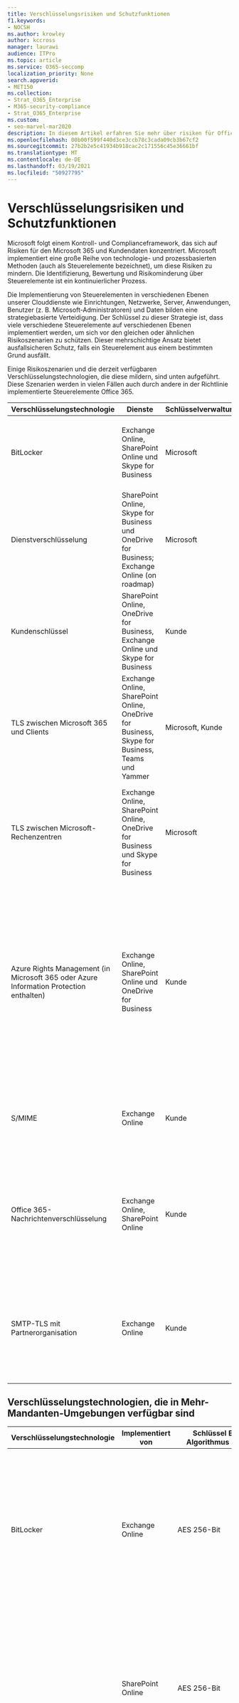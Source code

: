 ```yaml
---
title: Verschlüsselungsrisiken und Schutzfunktionen
f1.keywords:
- NOCSH
ms.author: krowley
author: kccross
manager: laurawi
audience: ITPro
ms.topic: article
ms.service: O365-seccomp
localization_priority: None
search.appverid:
- MET150
ms.collection:
- Strat_O365_Enterprise
- M365-security-compliance
- Strat_O365_Enterprise
ms.custom:
- seo-marvel-mar2020
description: In diesem Artikel erfahren Sie mehr über risiken für Office 365 und die verschlüsselungstechnologien, die für den Schutz verfügbar sind.
ms.openlocfilehash: 00b00f599f440d3ce3ccb78c3cada09cb3b67cf2
ms.sourcegitcommit: 27b2b2e5c41934b918cac2c171556c45e36661bf
ms.translationtype: MT
ms.contentlocale: de-DE
ms.lasthandoff: 03/19/2021
ms.locfileid: "50927795"
---
```

# <a name="encryption-risks-and-protections"></a>Verschlüsselungsrisiken und Schutzfunktionen

Microsoft folgt einem Kontroll- und Complianceframework, das sich auf Risiken für den Microsoft 365 und Kundendaten konzentriert. Microsoft implementiert eine große Reihe von technologie- und prozessbasierten Methoden (auch als Steuerelemente bezeichnet), um diese Risiken zu mindern. Die Identifizierung, Bewertung und Risikominderung über Steuerelemente ist ein kontinuierlicher Prozess. 

Die Implementierung von Steuerelementen in verschiedenen Ebenen unserer Clouddienste wie Einrichtungen, Netzwerke, Server, Anwendungen, Benutzer (z. B. Microsoft-Administratoren) und Daten bilden eine strategiebasierte Verteidigung. Der Schlüssel zu dieser Strategie ist, dass viele verschiedene Steuerelemente auf verschiedenen Ebenen implementiert werden, um sich vor den gleichen oder ähnlichen Risikoszenarien zu schützen. Dieser mehrschichtige Ansatz bietet ausfallsicheren Schutz, falls ein Steuerelement aus einem bestimmten Grund ausfällt.

Einige Risikoszenarien und die derzeit verfügbaren Verschlüsselungstechnologien, die diese mildern, sind unten aufgeführt. Diese Szenarien werden in vielen Fällen auch durch andere in der Richtlinie implementierte Steuerelemente Office 365.

| Verschlüsselungstechnologie | Dienste | Schlüsselverwaltung | Risikoszenario | Wert |
|---------------------------------------------------------------------------------|--------------------------------------------------------------------------------------------------|---------------------|------------------------------------------------------------------------------------------------------------------------------------------|---------------------------------------------------------------------------------------------------------------------------------------------------------------------------------------------------------------------------------------------------------------------------------------------------------------------------------------------------------------------------------------------------------------------------------|
| BitLocker | Exchange Online, SharePoint Online und Skype for Business | Microsoft | Datenträger oder Server werden gestohlen oder unsachgemäß wiederverwendet. | BitLocker bietet einen ausfallsicheren Ansatz zum Schutz vor Datenverlust durch gestohlene oder nicht ordnungsgemäß wiederverwendete Hardware (Server/Datenträger). |
| Dienstverschlüsselung | SharePoint Online, Skype for Business und OneDrive for Business; Exchange Online (on roadmap) | Microsoft | Interner oder externer Hacker versucht, als Blob auf einzelne Dateien/Daten zu zugreifen. | Die verschlüsselten Daten können ohne Zugriff auf Schlüssel nicht entschlüsselt werden. Trägt dazu bei, das Risiko eines Hackerzugriffs auf Daten zu mindern. |
| Kundenschlüssel | SharePoint Online, OneDrive for Business, Exchange Online und Skype for Business | Kunde | N/A (Dieses Feature ist als Compliancefeature konzipiert, nicht als Risikominderung.) | Unterstützt Kunden bei der Erfüllung interner Vorschriften und Complianceverpflichtungen sowie bei der Möglichkeit, den Dienst zu verlassen und den Zugriff von Microsoft auf Daten zu widerrufen |
| TLS zwischen Microsoft 365 und Clients | Exchange Online, SharePoint Online, OneDrive for Business, Skype for Business, Teams und Yammer | Microsoft, Kunde | Man-in-the-middle oder ein anderer Angriff, um den Datenfluss zwischen Microsoft 365 und Clientcomputern über das Internet zu tippen. | Diese Implementierung bietet sowohl Für Microsoft als auch Kunden einen Mehrwert und gewährleistet die Datenintegrität, wenn sie zwischen Microsoft 365 und dem Client fließt. |
| TLS zwischen Microsoft-Rechenzentren | Exchange Online, SharePoint Online, OneDrive for Business und Skype for Business | Microsoft | Man-in-the-middle oder ein anderer Angriff zum Tippen auf den Kundendatenfluss zwischen Microsoft 365 Servern in verschiedenen Microsoft-Rechenzentren. | Diese Implementierung ist eine weitere Methode zum Schutz von Daten vor Angriffen zwischen Microsoft-Rechenzentren. |
| Azure Rights Management (in Microsoft 365 oder Azure Information Protection enthalten) | Exchange Online, SharePoint Online und OneDrive for Business | Kunde | Daten fallen in die Hände einer Person, die keinen Zugriff auf die Daten haben sollte. | Azure Information Protection verwendet Azure RMS, das Kunden mithilfe von Verschlüsselungs-, Identitäts- und Autorisierungsrichtlinien einen Mehrwert bietet, um Dateien und E-Mails auf mehreren Geräten zu schützen. Azure RMS bietet Kunden Mehrwert, wenn alle E-Mails, die von Microsoft 365 stammen und bestimmte Kriterien erfüllen (d. h. alle E-Mails an eine bestimmte Adresse), automatisch verschlüsselt werden können, bevor sie an einen anderen Empfänger gesendet werden. |
| S/MIME | Exchange Online | Kunde | E-Mails fallen in die Hände einer Person, die nicht der beabsichtigte Empfänger ist. | S/MIME bietet Kunden einen Mehrwert, indem es gewährleistet, dass mit S/MIME verschlüsselte E-Mails nur vom direkten Empfänger der E-Mail entschlüsselt werden können. |
| Office 365-Nachrichtenverschlüsselung | Exchange Online, SharePoint Online | Kunde | E-Mails, einschließlich geschützter Anlagen, werden in die Hände einer Person innerhalb oder außerhalb von Microsoft 365, die nicht der beabsichtigte Empfänger der E-Mail ist. | OME bietet Kunden einen Mehrwert, wenn alle E-Mails, die von Microsoft 365 stammen und bestimmte Kriterien erfüllen (d. h. alle E-Mails an eine bestimmte Adresse), automatisch verschlüsselt werden, bevor sie an einen anderen internen oder externen Empfänger gesendet werden. |
| SMTP-TLS mit Partnerorganisation | Exchange Online | Kunde | E-Mails werden über einen Man-in-the-Middle- oder einen anderen Angriff abgefangen, während sie von einem mandanten Microsoft 365 an eine andere Partnerorganisation gesendet werden. | Dieses Szenario bietet dem Kunden einen Mehrwert, damit er alle E-Mails zwischen dem Microsoft 365-Mandanten und der E-Mail-Organisation des Partners innerhalb eines verschlüsselten SMTP-Kanals senden/empfangen kann. |

## <a name="encryption-technologies-available-in-multi-tenant-environments"></a>Verschlüsselungstechnologien, die in Mehr-Mandanten-Umgebungen verfügbar sind

| Verschlüsselungstechnologie | Implementiert von | Schlüssel Exchange Algorithmus und Stärke | Schlüsselverwaltung\* | FIPS 140-2 Validd |
|----------------------------------------------------------------------------------|-------------------------|------------------------------------------------------------------------------------------------------------------------------------------------------------------------------------|--------------------------------------------------------------------------------------------------------------------------------------------------------------------------------------------------------------------------------------------------------------------------------------------------------------------------------------------------------------------------------------------------------------------------------------------------------------------------------------------------------------------------------------------------------------------------------------------------------------------------------------------------------------------------------------------------------------------------------------------------------------------------------------------------------------------------------------------------------------------------------------------------------------|-----------------------------------------------------------------------|
| BitLocker | Exchange Online | AES 256-Bit | Der externe AES-Schlüssel wird in einem geheimen Safe und in der Registrierung des Exchange gespeichert. Der geheime Safe ist ein gesichertes Repository, das eine hohe Erhöhung und Genehmigungen für den Zugriff erfordert. Der Zugriff kann nur mithilfe eines internen Tools namens Lockbox angefordert und genehmigt werden. Der externe AES-Schlüssel wird auch im Modul für vertrauenswürdige Plattform auf dem Server gespeichert. Ein 48-stelliges numerisches Kennwort wird in Active Directory gespeichert und durch Lockbox geschützt. | Ja |
|  | SharePoint Online | AES 256-Bit | Der externe AES-Schlüssel wird in einem geheimen Safe gespeichert. Der geheime Safe ist ein gesichertes Repository, das eine hohe Erhöhung und Genehmigungen für den Zugriff erfordert. Der Zugriff kann nur mithilfe eines internen Tools namens Lockbox angefordert und genehmigt werden. Der externe AES-Schlüssel wird auch im Modul für vertrauenswürdige Plattform auf dem Server gespeichert. Ein 48-stelliges numerisches Kennwort wird in Active Directory gespeichert und durch Lockbox geschützt. | Ja |
|  | Skype for Business | AES 256-Bit | Der externe AES-Schlüssel wird in einem geheimen Safe gespeichert. Der geheime Safe ist ein gesichertes Repository, das eine hohe Erhöhung und Genehmigungen für den Zugriff erfordert. Der Zugriff kann nur mithilfe eines internen Tools namens Lockbox angefordert und genehmigt werden. Der externe AES-Schlüssel wird auch im Modul für vertrauenswürdige Plattform auf dem Server gespeichert. Ein 48-stelliges numerisches Kennwort wird in Active Directory gespeichert und durch Lockbox geschützt. | Ja |
| Dienstverschlüsselung | SharePoint Online | AES 256-Bit | Die Schlüssel zum Verschlüsseln der Blobs werden in der SharePoint Online-Inhaltsdatenbank gespeichert. Die SharePoint Onlineinhaltsdatenbank ist durch Datenbankzugriffssteuerelemente und ruhende Verschlüsselung geschützt. Die Verschlüsselung erfolgt mithilfe von TDE in Azure SQL-Datenbank. Diese Geheim geheimen Schlüssel befinden sich auf Dienstebene für SharePoint Online, nicht auf Mandantenebene. Diese Geheimschlüssel (auch als Hauptschlüssel bezeichnet) werden in einem separaten sicheren Repository gespeichert, das als Schlüsselschlüssel Store. TDE bietet ruhende Sicherheit sowohl für die aktive Datenbank als auch für datenbanksicherungen und Transaktionsprotokolle. Wenn Kunden den optionalen Schlüssel bereitstellen, wird der Kundenschlüssel in Azure Key Vault gespeichert, und der Dienst verwendet den Schlüssel zum Verschlüsseln eines Mandantenschlüssels, der zum Verschlüsseln eines Standortschlüssels verwendet wird, der dann zum Verschlüsseln der Schlüssel auf Dateiebene verwendet wird. Im Wesentlichen wird eine neue Schlüsselhierarchie eingeführt, wenn der Kunde einen Schlüssel liefert. | Ja |
|  | Skype for Business | AES 256-Bit | Jedes Datenteil wird mit einem anderen zufällig generierten 256-Bit-Schlüssel verschlüsselt. Der Verschlüsselungsschlüssel wird in einer entsprechenden Metadaten-XML-Datei gespeichert, die auch durch einen Konferenzmasterschlüssel verschlüsselt wird. Der Hauptschlüssel wird auch einmal pro Konferenz zufällig generiert. | Ja |
|  | Exchange Online | AES 256-Bit | Jedes Postfach wird mithilfe einer Datenverschlüsselungsrichtlinie verschlüsselt, die Verschlüsselungsschlüssel verwendet, die von Microsoft (nach Roadmap) oder vom Kunden (bei Verwendung des Kundenschlüssels) gesteuert werden. | Ja |
| TLS zwischen Microsoft 365 und Clients/Partnern | Exchange Online | [Opportunistisches TLS, das mehrere Verschlüsselungssuiten unterstützt](./exchange-online-uses-tls-to-secure-email-connections.md) | Das TLS-Zertifikat für Exchange Online (outlook.office.com) ist ein 2048-Bit-SHA256RSA-Zertifikat, das von Der CyberTrust Root von Baltimore ausgestellt wurde. <br> <br> Das TLS-Stammzertifikat für Exchange Online ist ein 2048-Bit-SHA1RSA-Zertifikat, das von Der CyberTrust Root von Baltimore ausgestellt wurde. | Ja, wenn TLS 1.2 mit 256-Bit-Verschlüsselungsstärke verwendet wird |
|  | SharePoint Online | TLS 1.2 mit AES 256 <br> <br> [Datenverschlüsselung in OneDrive for Business und SharePoint Online](./data-encryption-in-odb-and-spo.md) | Das TLS-Zertifikat für SharePoint Online (*.sharepoint.com) ist ein 2048-Bit-SHA256RSA-Zertifikat, das von Der CyberTrust Root von Baltimore ausgestellt wurde. <br> <br> Das TLS-Stammzertifikat für SharePoint Online ist ein 2048-Bit-SHA1RSA-Zertifikat, das von Der CyberTrust Root von Baltimore ausgestellt wurde. | Ja |
|  | Skype for Business | [TLS für SIP-Kommunikation und PSOM-Datenfreigabesitzungen](https://support.office.com/article/Set-up-your-network-for-Skype-for-Business-Online-d21f89b0-3afc-432e-b735-036b2432fdbf) | Das TLS-Zertifikat für Skype for Business (*.lync.com) ist ein 2048-Bit-SHA256RSA-Zertifikat, das von Der CyberTrust Root von Baltimore ausgestellt wurde. <br> <br> Das TLS-Stammzertifikat für Skype for Business ist ein 2048-Bit-SHA256RSA-Zertifikat, das von Der CyberTrust Root von Baltimore ausgestellt wurde. | Ja |
|  | Microsoft Teams | TLS 1.2 mit AES 256 <br> <br> [Häufig gestellte Fragen zu Microsoft Teams – Administratorhilfe](/MicrosoftTeams/teams-overview) | Das TLS-Zertifikat für Microsoft Teams (teams.microsoft.com, edge.skype.com) ist ein 2048-Bit-SHA256RSA-Zertifikat, das vom CyberTrust Root von Baltimore ausgestellt wurde. <br> <br> Das TLS-Stammzertifikat für Microsoft Teams ist ein 2048-Bit-SHA256RSA-Zertifikat, das von Der CyberTrust Root von Baltimore ausgestellt wurde. | Ja |
| TLS zwischen Microsoft-Rechenzentren | Alle Microsoft 365 Dienste | TLS 1.2 mit AES 256 <br> <br> Secure Real-time Transport Protocol (SRTP) | Microsoft verwendet eine intern verwaltete und bereitgestellte Zertifizierungsstelle für die Server-zu-Server-Kommunikation zwischen Microsoft-Rechenzentren. | Ja |
| Azure Rights Management (in Microsoft 365 oder Azure Information Protection enthalten) | Exchange Online | Unterstützt [Kryptografiemodus 2](/previous-versions/windows/it-pro/windows-server-2008-R2-and-2008/hh867439(v=ws.10)), eine aktualisierte und erweiterte RMS-Kryptografieimplementierung. Es unterstützt RSA 2048 für Signatur und Verschlüsselung und SHA-256 für Hash in der Signatur. | [Verwaltet von Microsoft](/azure/information-protection/plan-implement-tenant-key). | Ja |
|  | SharePoint Online | Unterstützt [Kryptografiemodus 2](/previous-versions/windows/it-pro/windows-server-2008-R2-and-2008/hh867439(v=ws.10)), eine aktualisierte und erweiterte RMS-Kryptografieimplementierung. Es unterstützt RSA 2048 für Signatur und Verschlüsselung und SHA-256 für die Signatur. | [Verwaltet von Microsoft](/azure/information-protection/plan-implement-tenant-key), was die Standardeinstellung ist; oder <br> <br> Vom Kunden verwaltet, was eine Alternative zu von Microsoft verwalteten Schlüsseln ist. Organisationen mit einem IT-verwalteten Azure-Abonnement können BYOK verwenden und die Nutzung kostenlos protokollieren. Weitere Informationen finden Sie unter [Implementieren von bring your own key](/azure/information-protection/plan-implement-tenant-key). In dieser Konfiguration werden nCipher HSMs verwendet, um Ihre Schlüssel zu schützen. Weitere Informationen finden Sie unter [nCipher HSMs und Azure RMS](https://www.thales-esecurity.com/msrms/cloud). | Ja |
| S/MIME | Exchange Online | Syntax für kryptografische Nachrichten Standard 1.5 (PKCS #7) | Hängt von der bereitgestellten Infrastruktur mit verwalteten öffentlichen Schlüsseln ab. Die Schlüsselverwaltung wird vom Kunden ausgeführt, und Microsoft hat nie Zugriff auf die privaten Schlüssel, die zum Signieren und Entschlüsseln verwendet werden. | Ja, wenn für die Verschlüsselung ausgehender Nachrichten mit 3DES oder AES256 konfiguriert |
| Office 365-Nachrichtenverschlüsselung | Exchange Online | Identisch mit Azure RMS ([Kryptografiemodus 2](./technical-reference-details-about-encryption.md) – RSA 2048 für Signatur und Verschlüsselung und SHA-256 für signatur) | Verwendet Azure Information Protection als Verschlüsselungsinfrastruktur. Die verwendete Verschlüsselungsmethode hängt davon ab, woher Sie die RMS-Schlüssel zum Verschlüsseln und Entschlüsseln von Nachrichten erhalten. | Ja |
| SMTP-TLS mit Partnerorganisation | Exchange Online | TLS 1.2 mit AES 256 | Das TLS-Zertifikat für Exchange Online (outlook.office.com) ist ein 2048-Bit SHA-256 mit RSA-Verschlüsselungszertifikat, das von DigiCert Cloud Services CA-1 ausgestellt wurde. <br> <br> Das TLS-Stammzertifikat für Exchange Online ist ein 2048-Bit-SHA-1 mit RSA-Verschlüsselungszertifikat, das von [der GlobalenSign-Stammzertifizierungsstelle – R1 ausgestellt wurde.](./exchange-online-uses-tls-to-secure-email-connections.md?view=o365-worldwide#tls-certificate-information-for-exchange-online) <br> <br> Beachten Sie, dass sich unsere Zertifikate aus Sicherheitsgründen von Zeit zu Zeit ändern. | Ja, wenn TLS 1.2 mit 256-Bit-Verschlüsselungsstärke verwendet wird |

*\*TLS-Zertifikate, auf die in dieser Tabelle verwiesen wird, sind für US-Rechenzentren; Nicht-US-Rechenzentren verwenden auch 2048-Bit-SHA256RSA-Zertifikate.*

## <a name="encryption-technologies-available-in-government-cloud-community-environments"></a>Verschlüsselungstechnologien, die in Cloud-Communityumgebungen von Government verfügbar sind

| Verschlüsselungstechnologie | Implementiert von | Schlüssel Exchange Algorithmus und Stärke | Schlüsselverwaltung\* | FIPS 140-2 Validd |
|---------------------------------------------|--------------------------------------------------------|------------------------------------------------------------------------------------------------------------------------------------------------------------------------------------|--------------------------------------------------------------------------------------------------------------------------------------------------------------------------------------------------------------------------------------------------------------------------------------------------------------------------------------------------------------------------------------------------------------------------------------------------------------------------------------------------------------------------------------------------------------------------------------------------------------------------------------------------------------------------------------------------------------------------------------------------------------------------------------------------------------------------------------------------------------------------------------------------------------|-------------------------------------------------------------------------|
| BitLocker | Exchange Online | AES 256-Bit | Der externe AES-Schlüssel wird in einem geheimen Safe und in der Registrierung des Exchange gespeichert. Der geheime Safe ist ein gesichertes Repository, das eine hohe Erhöhung und Genehmigungen für den Zugriff erfordert. Der Zugriff kann nur mithilfe eines internen Tools namens Lockbox angefordert und genehmigt werden. Der externe AES-Schlüssel wird auch im Modul für vertrauenswürdige Plattform auf dem Server gespeichert. Ein 48-stelliges numerisches Kennwort wird in Active Directory gespeichert und durch Lockbox geschützt. | Ja |
|  | SharePoint Online | AES 256-Bit | Der externe AES-Schlüssel wird in einem geheimen Safe gespeichert. Der geheime Safe ist ein gesichertes Repository, das eine hohe Erhöhung und Genehmigungen für den Zugriff erfordert. Der Zugriff kann nur mithilfe eines internen Tools namens Lockbox angefordert und genehmigt werden. Der externe AES-Schlüssel wird auch im Modul für vertrauenswürdige Plattform auf dem Server gespeichert. Ein 48-stelliges numerisches Kennwort wird in Active Directory gespeichert und durch Lockbox geschützt. | Ja |
|  | Skype for Business | AES 256-Bit | Der externe AES-Schlüssel wird in einem geheimen Safe gespeichert. Der geheime Safe ist ein gesichertes Repository, das eine hohe Erhöhung und Genehmigungen für den Zugriff erfordert. Der Zugriff kann nur mithilfe eines internen Tools namens Lockbox angefordert und genehmigt werden. Der externe AES-Schlüssel wird auch im Modul für vertrauenswürdige Plattform auf dem Server gespeichert. Ein 48-stelliges numerisches Kennwort wird in Active Directory gespeichert und durch Lockbox geschützt. | Ja |
| Dienstverschlüsselung | SharePoint Online | AES 256-Bit | Die Schlüssel zum Verschlüsseln der Blobs werden in der SharePoint Online-Inhaltsdatenbank gespeichert. Die SharePoint Onlineinhaltsdatenbanken sind durch Datenbankzugriffssteuerelemente und ruhende Verschlüsselung geschützt. Die Verschlüsselung erfolgt mithilfe von TDE in Azure SQL-Datenbank. Diese Geheim geheimen Schlüssel befinden sich auf Dienstebene für SharePoint Online, nicht auf Mandantenebene. Diese Geheimschlüssel (auch als Hauptschlüssel bezeichnet) werden in einem separaten sicheren Repository gespeichert, das als Schlüsselschlüssel Store. TDE bietet ruhende Sicherheit sowohl für die aktive Datenbank als auch für datenbanksicherungen und Transaktionsprotokolle. Wenn Kunden den optionalen Schlüssel bereitstellen, wird der Kundenschlüssel in Azure Key Vault gespeichert, und der Dienst verwendet den Schlüssel zum Verschlüsseln eines Mandantenschlüssels, der zum Verschlüsseln eines Standortschlüssels verwendet wird, der dann zum Verschlüsseln der Schlüssel auf Dateiebene verwendet wird. Im Wesentlichen wird eine neue Schlüsselhierarchie eingeführt, wenn der Kunde einen Schlüssel liefert. | Ja |
|  | Skype for Business | AES 256-Bit | Jedes Datenteil wird mit einem anderen zufällig generierten 256-Bit-Schlüssel verschlüsselt. Der Verschlüsselungsschlüssel wird in einer entsprechenden Metadaten-XML-Datei gespeichert, die auch durch einen Konferenzmasterschlüssel verschlüsselt wird. Der Hauptschlüssel wird auch einmal pro Konferenz zufällig generiert. | Ja |
|  | Exchange Online | AES 256-Bit | Jedes Postfach wird mithilfe einer Datenverschlüsselungsrichtlinie verschlüsselt, die von Microsoft oder vom Kunden gesteuerte Verschlüsselungsschlüssel verwendet (wenn der Kundenschlüssel verwendet wird). | Ja |
| TLS zwischen Microsoft 365 und Clients/Partnern | Exchange Online | [Opportunistisches TLS, das mehrere Verschlüsselungssuiten unterstützt](./exchange-online-uses-tls-to-secure-email-connections.md) | Das TLS-Zertifikat für Exchange Online (outlook.office.com) ist ein 2048-Bit-SHA256RSA-Zertifikat, das von Der CyberTrust Root von Baltimore ausgestellt wurde. <br> <br> Das TLS-Stammzertifikat für Exchange Online ist ein 2048-Bit-SHA1RSA-Zertifikat, das von Der CyberTrust Root von Baltimore ausgestellt wurde. | Ja, wenn TLS 1.2 mit 256-Bit-Verschlüsselungsstärke verwendet wird |
|  | SharePoint Online | TLS 1.2 mit AES 256 | Das TLS-Zertifikat für SharePoint Online (*.sharepoint.com) ist ein 2048-Bit-SHA256RSA-Zertifikat, das von Der CyberTrust Root von Baltimore ausgestellt wurde. <br> <br> Das TLS-Stammzertifikat für SharePoint Online ist ein 2048-Bit-SHA1RSA-Zertifikat, das von Der CyberTrust Root von Baltimore ausgestellt wurde. | Ja |
|  | Skype for Business | TLS für SIP-Kommunikation und PSOM-Datenfreigabesitzungen | Das TLS-Zertifikat für Skype for Business (*.lync.com) ist ein 2048-Bit-SHA256RSA-Zertifikat, das von Der CyberTrust Root von Baltimore ausgestellt wurde. <br> <br> Das TLS-Stammzertifikat für Skype for Business ist ein 2048-Bit-SHA256RSA-Zertifikat, das von Der CyberTrust Root von Baltimore ausgestellt wurde. | Ja |
|  | Microsoft Teams | [Häufig gestellte Fragen zu Microsoft Teams – Administratorhilfe](/MicrosoftTeams/teams-overview) | Das #A0 für Microsoft Teams (teams.microsoft.com; edge.skype.com) ist ein 2048-Bit-SHA256RSA-Zertifikat, das von der #A1 von Baltimore ausgestellt wurde. <br> <br> Das TLS-Stammzertifikat für Microsoft Teams ist ein 2048-Bit-SHA256RSA-Zertifikat, das von Der CyberTrust Root von Baltimore ausgestellt wurde. | Ja |
| TLS zwischen Microsoft-Rechenzentren | Exchange Online, SharePoint Online, Skype for Business | TLS 1.2 mit AES 256 | Microsoft verwendet eine intern verwaltete und bereitgestellte Zertifizierungsstelle für die Server-zu-Server-Kommunikation zwischen Microsoft-Rechenzentren. | Ja |
|  |  | Secure Real-time Transport Protocol (SRTP) |  |  |
| Azure Rights Management Service | Exchange Online | Unterstützt [Kryptografiemodus 2](/previous-versions/windows/it-pro/windows-server-2008-R2-and-2008/hh867439(v=ws.10)), eine aktualisierte und erweiterte RMS-Kryptografieimplementierung. Es unterstützt RSA 2048 für Signatur und Verschlüsselung und SHA-256 für Hash in der Signatur. | [Verwaltet von Microsoft](/azure/information-protection/plan-implement-tenant-key). | Ja |
|  | SharePoint Online | Unterstützt [Kryptografiemodus 2](/previous-versions/windows/it-pro/windows-server-2008-R2-and-2008/hh867439(v=ws.10)), eine aktualisierte und erweiterte RMS-Kryptografieimplementierung. Es unterstützt RSA 2048 für Signatur und Verschlüsselung und SHA-256 für Hash in der Signatur. | [Verwaltet von Microsoft](/azure/information-protection/plan-implement-tenant-key), was die Standardeinstellung ist; oder <br> <br> Vom Kunden verwaltet (auch als BYOK bezeichnet), was eine Alternative zu von Microsoft verwalteten Schlüsseln ist. Organisationen mit einem IT-verwalteten Azure-Abonnement können BYOK verwenden und die Nutzung kostenlos protokollieren. Weitere Informationen finden Sie unter [Implementieren von bring your own key](/azure/information-protection/plan-implement-tenant-key). <br> <br> Im BYOK-Szenario werden nCipher HSMs zum Schutz Ihrer Schlüssel verwendet. Weitere Informationen finden Sie unter [nCipher HSMs und Azure RMS](https://www.thales-esecurity.com/msrms/cloud). | Ja |
| S/MIME | Exchange Online | Syntax für kryptografische Nachrichten Standard 1.5 (PKCS #7) | Hängt von der bereitgestellten Infrastruktur für öffentliche Schlüssel ab. | Ja, wenn für die Verschlüsselung ausgehender Nachrichten mit 3DES oder AES-256 konfiguriert. |
| Office 365-Nachrichtenverschlüsselung | Exchange Online | Identisch mit Azure RMS ([Kryptografiemodus 2](./technical-reference-details-about-encryption.md) – RSA 2048 für Signatur und Verschlüsselung und SHA-256 für Hash in der Signatur) | Verwendet Azure RMS als Verschlüsselungsinfrastruktur. Die verwendete Verschlüsselungsmethode hängt davon ab, woher Sie die RMS-Schlüssel zum Verschlüsseln und Entschlüsseln von Nachrichten erhalten. <br> <br> Wenn Sie rms Microsoft Azure, um die Schlüssel zu erhalten, wird der Kryptografiemodus 2 verwendet. Wenn Sie Active Directory (AD) RMS verwenden, um die Schlüssel abzurufen, wird entweder Kryptografiemodus 1 oder 2 verwendet. Die verwendete Methode hängt von Ihrer lokalen AD RMS-Bereitstellung ab. Kryptografiemodus 1 ist die ursprüngliche Kryptografieimplementierung für AD RMS. Es unterstützt RSA 1024 für Signatur und Verschlüsselung und sha-1 für die Signatur. Dieser Modus wird weiterhin von allen aktuellen Versionen von RMS unterstützt, mit Ausnahme von BYOK-Konfigurationen, die HSMs verwenden. | Ja |
| SMTP-TLS mit Partnerorganisation | Exchange Online | TLS 1.2 mit AES 256 | Das TLS-Zertifikat für Exchange Online (outlook.office.com) ist ein 2048-Bit SHA-256 mit RSA-Verschlüsselungszertifikat, das von DigiCert Cloud Services CA-1 ausgestellt wurde. <br> <br> Das TLS-Stammzertifikat für Exchange Online ist ein 2048-Bit-SHA-1 mit RSA-Verschlüsselungszertifikat, das von [der GlobalenSign-Stammzertifizierungsstelle – R1 ausgestellt wurde.](./exchange-online-uses-tls-to-secure-email-connections.md?view=o365-worldwide#tls-certificate-information-for-exchange-online) <br> <br> Beachten Sie, dass sich unsere Zertifikate aus Sicherheitsgründen von Zeit zu Zeit ändern. | Ja, wenn TLS 1.2 mit 256-Bit-Verschlüsselungsstärke verwendet wird |

*\*TLS-Zertifikate, auf die in dieser Tabelle verwiesen wird, sind für US-Rechenzentren; Nicht-US-Rechenzentren verwenden auch 2048-Bit-SHA256RSA-Zertifikate.*